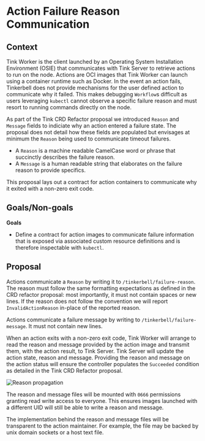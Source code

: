# Action Failure Reason Communication

## Context

Tink Worker is the client launched by an Operating System Installation Environment (OSIE) that communicates with Tink Server to retrieve actions to run on the node. Actions are OCI images that Tink Worker can launch using a container runtime such as Docker. In the event an action fails, Tinkerbell does not provide mechanisms for the user defined action to communicate why it failed. This makes debugging `Workflow`s difficult as users leveraging `kubectl` cannot observe a specific failure reason and must resort to running commands directly on the node.

As part of the Tink CRD Refactor proposal we introduced `Reason` and `Message` fields to indiciate why an action entered a failure state. The proposal does not detail how these fields are populated but envisages at minimum the `Reason` being used to communicate timeout failures. 

* A `Reason` is a machine readable CamelCase word or phrase that succinctly describes the failure reason. 
* A `Message` is a human readable string that elaborates on the failure reason to provide specifics.

This proposal lays out a contract for action containers to communicate why it exited with a non-zero exit code.

## Goals/Non-goals

**Goals**

- Define a contract for action images to communicate failure information that is exposed via associated custom resource definitions and is therefore inspectable with `kubectl`.

## Proposal

Actions communicate a `Reason` by writing it to `/tinkerbell/failure-reason`. The reason must follow the same formatting expectations as defined in the CRD refactor proposal: most importantly, it must not contain spaces or new lines. If the reason does not follow the convention we will report `InvalidActionReason` in-place of the reported reason.

Actions communicate a failure message by writing to `/tinkerbell/failure-message`. It must not contain new lines.

When an action exits with a non-zero exit code, Tink Worker will arrange to read the reason and message provided by the action image and transmit them, with the action result, to Tink Server. Tink Server will update the action state, reason and message. Providing the reason and message on the action status will ensure the controller populates the `Succeeded` condition as detailed in the Tink CRD Refactor proposal.

![Reason propagation](https://raw.githubusercontent.com/tinkerbell/roadmap/7e4e769305edf5c5679a406ebf0564eb754fe57a/design/images/tink_worker_failure_reasons/reason_propagation.png)

The reason and message files will be mounted with `0666` permissions granting read write access to everyone. This ensures images launched with a different UID will still be able to write a reason and message.

The implementation behind the reason and message files will be transparent to the action maintainer. For example, the file may be backed by unix domain sockets or a host text file.